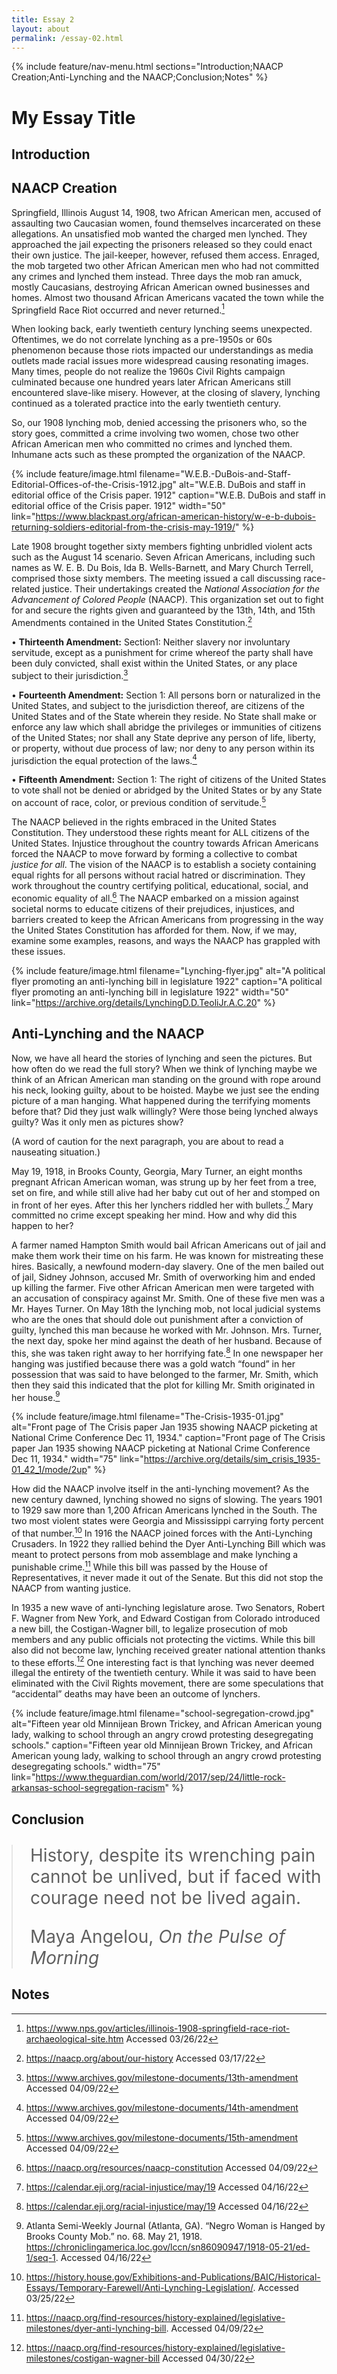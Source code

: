 ```yaml
---
title: Essay 2
layout: about
permalink: /essay-02.html
---
```


{% include feature/nav-menu.html sections="Introduction;NAACP Creation;Anti-Lynching and the NAACP;Conclusion;Notes" %}

# My Essay Title

## Introduction

## NAACP Creation

Springfield, Illinois August 14, 1908, two African American men, accused of assaulting two Caucasian women, found themselves incarcerated on these allegations. An unsatisfied mob wanted the charged men lynched. They approached the jail expecting the prisoners released so they could enact their own justice. The jail-keeper, however, refused them access. Enraged, the mob targeted two other African American men who had not committed any crimes and lynched them instead. Three days the mob ran amuck, mostly Caucasians, destroying African American owned businesses and homes. Almost two thousand African Americans vacated the town while the Springfield Race Riot occurred and never returned.[^1]

When looking back, early twentieth century lynching seems unexpected. Oftentimes, we do not correlate lynching as a pre-1950s or 60s phenomenon because those riots impacted our understandings as media outlets made racial issues more widespread causing resonating images. Many times, people do not realize the 1960s Civil Rights campaign culminated because one hundred years later African Americans still encountered slave-like misery. However, at the closing of slavery, lynching continued as a tolerated practice into the early twentieth century.  

So, our 1908 lynching mob, denied accessing the prisoners who, so the story goes, committed a crime involving two women, chose two other African American men who committed no crimes and lynched them. Inhumane acts such as these prompted the organization of the NAACP.

{% include feature/image.html filename="W.E.B.-DuBois-and-Staff-Editorial-Offices-of-the-Crisis-1912.jpg" alt="W.E.B. DuBois and staff in editorial office of the Crisis paper. 1912" caption="W.E.B. DuBois and staff in editorial office of the Crisis paper. 1912" width="50" link="https://www.blackpast.org/african-american-history/w-e-b-dubois-returning-soldiers-editorial-from-the-crisis-may-1919/" %}


Late 1908 brought together sixty members fighting unbridled violent acts such as the August 14 scenario. Seven African Americans, including such names as W. E. B. Du Bois, Ida B. Wells-Barnett, and Mary Church Terrell, comprised those sixty members. The meeting issued a call discussing race-related justice. Their undertakings created the *National Association for the Advancement of Colored People* (NAACP). This organization set out to fight for and secure the rights given and guaranteed by the 13th, 14th, and 15th Amendments contained in the United States Constitution.[^2]

•	**Thirteenth Amendment:** Section1:
Neither slavery nor involuntary servitude, except as a punishment for crime whereof the party shall have been duly convicted, shall exist within the United States, or any place subject to their jurisdiction.[^3]

•	**Fourteenth Amendment:** Section 1:
All persons born or naturalized in the United States, and subject to the jurisdiction thereof, are citizens of the United States and of the State wherein they reside. No State shall make or enforce any law which shall abridge the privileges or immunities of citizens of the United States; nor shall any State deprive any person of life, liberty, or property, without due process of law; nor deny to any person within its jurisdiction the equal protection of the laws.[^4]

•	**Fifteenth Amendment:** Section 1: 
The right of citizens of the United States to vote shall not be denied or abridged by the United States or by any State on account of race, color, or previous condition of servitude.[^5]

The NAACP believed in the rights embraced in the United States Constitution. They understood these rights meant for ALL citizens of the United States. Injustice throughout the country towards African Americans forced the NAACP to move forward by forming a collective to combat *justice for all*. The vision of the NAACP is to establish a society containing equal rights for all persons without racial hatred or discrimination. They work throughout the country certifying political, educational, social, and economic equality of all.[^6] The NAACP embarked on a mission against societal norms to educate citizens of their prejudices, injustices, and barriers created to keep the African Americans from progressing in the way the United States Constitution has afforded for them. Now, if we may, examine some examples, reasons, and ways the NAACP has grappled with these issues. 

{% include feature/image.html filename="Lynching-flyer.jpg" alt="A political flyer promoting an anti-lynching bill in legislature 1922" caption="A political flyer promoting an anti-lynching bill in legislature 1922" width="50" link="https://archive.org/details/LynchingD.D.TeoliJr.A.C.20" %}

## Anti-Lynching and the NAACP

Now, we have all heard the stories of lynching and seen the pictures. But how often do we read the full story? When we think of lynching maybe we think of an African American man standing on the ground with rope around his neck, looking guilty, about to be hoisted. Maybe we just see the ending picture of a man hanging. What happened during the terrifying moments before that? Did they just walk willingly? Were those being lynched always guilty? Was it only men as pictures show?

(A word of caution for the next paragraph, you are about to read a nauseating situation.)

May 19, 1918, in Brooks County, Georgia, Mary Turner, an eight months pregnant African American woman, was strung up by her feet from a tree, set on fire, and while still alive had her baby cut out of her and stomped on in front of her eyes. After this her lynchers riddled her with bullets.[^7] Mary committed no crime except speaking her mind. How and why did this happen to her? 

A farmer named Hampton Smith would bail African Americans out of jail and make them work their time on his farm. He was known for mistreating these hires. Basically, a newfound modern-day slavery. One of the men bailed out of jail, Sidney Johnson, accused Mr. Smith of overworking him and ended up killing the farmer. Five other African American men were targeted with an accusation of conspiracy against Mr. Smith. One of these five men was a Mr. Hayes Turner. On May 18th the lynching mob, not local judicial systems who are the ones that should dole out punishment after a conviction of guilty, lynched this man because he worked with Mr. Johnson. Mrs. Turner, the next day, spoke her mind against the death of her husband. Because of this, she was taken right away to her horrifying fate.[^8] In one newspaper her hanging was justified because there was a gold watch “found” in her possession that was said to have belonged to the farmer, Mr. Smith, which then they said this indicated that the plot for killing Mr. Smith originated in her house.[^9]

{% include feature/image.html filename="The-Crisis-1935-01.jpg" alt="Front page of The Crisis paper Jan 1935 showing NAACP picketing at National Crime Conference Dec 11, 1934." caption="Front page of The Crisis paper Jan 1935 showing NAACP picketing at National Crime Conference Dec 11, 1934." width="75" link="https://archive.org/details/sim_crisis_1935-01_42_1/mode/2up" %}

How did the NAACP involve itself in the anti-lynching movement? As the new century dawned, lynching showed no signs of slowing. The years 1901 to 1929 saw more than 1,200 African Americans lynched in the South. The two most violent states were Georgia and Mississippi carrying forty percent of that number.[^10] In 1916 the NAACP joined forces with the Anti-Lynching Crusaders. In 1922 they rallied behind the Dyer Anti-Lynching Bill which was meant to protect persons from mob assemblage and make lynching a punishable crime.[^11] While this bill was passed by the House of Representatives, it never made it out of the Senate. But this did not stop the NAACP from wanting justice. 

In 1935 a new wave of anti-lynching legislature arose. Two Senators, Robert F. Wagner from New York, and Edward Costigan from Colorado introduced a new bill, the Costigan-Wagner bill, to legalize prosecution of mob members and any public officials not protecting the victims. While this bill also did not become law, lynching received greater national attention thanks to these efforts.[^12] One interesting fact is that lynching was never deemed illegal the entirety of the twentieth century. While it was said to have been eliminated with the Civil Rights movement, there are some speculations that “accidental” deaths may have been an outcome of lynchers.



{% include feature/image.html filename="school-segregation-crowd.jpg" alt="Fifteen year old Minnijean Brown Trickey, and African American young lady, walking to school through an angry crowd protesting desegregating schools." caption="Fifteen year old Minnijean Brown Trickey, and African American young lady, walking to school through an angry crowd protesting desegregating schools." width="75" link="https://www.theguardian.com/world/2017/sep/24/little-rock-arkansas-school-segregation-racism" %}

## Conclusion

<blockquote class="blockquote pt-3 pb-5" style="font-size: 1.75rem; margin-left: auto; margin-right: auto; max-width: 650px;">
  <p class="mb-0">History, despite its wrenching pain cannot be unlived, but if faced with courage need not be lived again.</p>
  <footer class="blockquote-footer text-right">Maya Angelou, <cite title="Source Title">On the Pulse of Morning</cite></footer>
</blockquote>

## Notes

[^1]: https://www.nps.gov/articles/illinois-1908-springfield-race-riot-archaeological-site.htm  Accessed 03/26/22
[^2]: https://naacp.org/about/our-history  Accessed 03/17/22
[^3]: https://www.archives.gov/milestone-documents/13th-amendment  Accessed 04/09/22
[^4]: https://www.archives.gov/milestone-documents/14th-amendment  Accessed 04/09/22
[^5]: https://www.archives.gov/milestone-documents/15th-amendment  Accessed 04/09/22
[^6]: https://naacp.org/resources/naacp-constitution  Accessed 04/09/22
[^7]: https://calendar.eji.org/racial-injustice/may/19  Accessed 04/16/22
[^8]: https://calendar.eji.org/racial-injustice/may/19  Accessed 04/16/22
[^9]: Atlanta Semi-Weekly Journal (Atlanta, GA). “Negro Woman is Hanged by Brooks County Mob.” no. 68. May 21, 1918. https://chroniclingamerica.loc.gov/lccn/sn86090947/1918-05-21/ed-1/seq-1. Accessed 04/16/22
[^10]: https://history.house.gov/Exhibitions-and-Publications/BAIC/Historical-Essays/Temporary-Farewell/Anti-Lynching-Legislation/. Accessed 03/25/22
[^11]: https://naacp.org/find-resources/history-explained/legislative-milestones/dyer-anti-lynching-bill. Accessed 04/09/22
[^12]: https://naacp.org/find-resources/history-explained/legislative-milestones/costigan-wagner-bill Accessed 04/30/22


